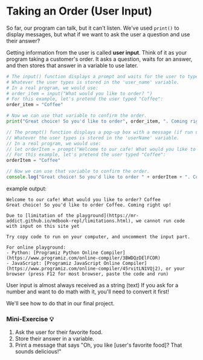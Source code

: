 # Taking an Order (User Input)

So far, our program can talk, but it can't listen. We've used `print()` to display messages, but what if we want to ask the user a question and use their answer?

Getting information from the user is called **user input**. Think of it as your program taking a customer's order. It asks a question, waits for an answer, and then stores that answer in a variable to use later.

<!-- langtabs-start -->

```python
# The input() function displays a prompt and waits for the user to type something.
# Whatever the user types is stored in the 'user_name' variable.
# In a real program, we would use:
# order_item = input("What would you like to order? ")
# For this example, let's pretend the user typed "Coffee":
order_item = "Coffee"

# Now we can use that variable to confirm the order.
print("Great choice! So you'd like to order", order_item, ". Coming right up!")

```

```javascript
// The prompt() function displays a pop-up box with a message (if run using browser).
// Whatever the user types is stored in the 'userName' variable.
// In a real program, we would use:
// let orderItem = prompt("Welcome to our cafe! What would you like to order? ");
// For this example, let's pretend the user typed "Coffee":
orderItem = "Coffee"

// Now we can use that variable to confirm the order.
console.log("Great choice! So you'd like to order " + orderItem + ". Coming right up!");

```

<!-- langtabs-end -->

example output:

```
Welcome to our cafe! What would you like to order? Coffee
Great choice! So you'd like to order Coffee. Coming right up!
```

```admonish info title="Limitation of the playground"
Due to [limitation of the playground](https://mr-addict.github.io/mdbook-repl/limitations.html), we cannot run code with input on this site yet

Try copy code to run on your computer, and uncomment the input part.

For online playground:
- Python: [Programiz Python Online Compiler](https://www.programiz.com/online-compiler/3BWDQzDElFCOR)
- JavaScript: [Programiz JavaScript Online Compiler](https://www.programiz.com/online-compiler/45rvitLN1VQj2), or your browser (press F12 for most browser, paste the code and run)
```

User input is almost always received as a string (text)
If you ask for a number and want to do math with it, you'll need to convert it first!

We'll see how to do that in our final project.

### Mini-Exercise 💡

1.  Ask the user for their favorite food.
2.  Store their answer in a variable.
3.  Print a message that says "Oh, you like [user's favorite food]? That sounds delicious!"

